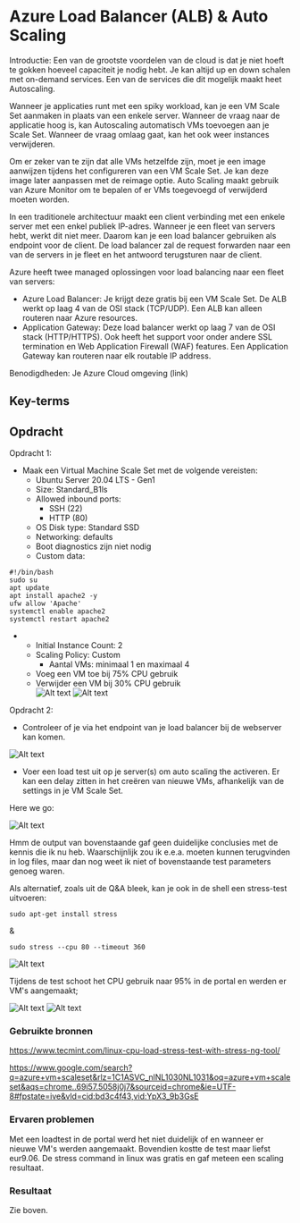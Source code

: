 # Azure Load Balancer (ALB) & Auto Scaling

Introductie:
Een van de grootste voordelen van de cloud is dat je niet hoeft te gokken hoeveel capaciteit je nodig hebt. Je kan altijd up en down schalen met on-demand services. Een van de services die dit mogelijk maakt heet Autoscaling.

Wanneer je applicaties runt met een spiky workload, kan je een VM Scale Set aanmaken in plaats van een enkele server. Wanneer de vraag naar de applicatie hoog is, kan Autoscaling automatisch VMs toevoegen aan je Scale Set. Wanneer de vraag omlaag gaat, kan het ook weer instances verwijderen.

Om er zeker van te zijn dat alle VMs hetzelfde zijn, moet je een image aanwijzen tijdens het configureren van een VM Scale Set. Je kan deze image later aanpassen met de reimage optie. Auto Scaling maakt gebruik van Azure Monitor om te bepalen of er VMs toegevoegd of verwijderd moeten worden.

In een traditionele architectuur maakt een client verbinding met een enkele server met een enkel publiek IP-adres. Wanneer je een fleet van servers hebt, werkt dit niet meer. Daarom kan je een load balancer gebruiken als endpoint voor de client. De load balancer zal de request forwarden naar een van de servers in je fleet en het antwoord terugsturen naar de client.

Azure heeft twee managed oplossingen voor load balancing naar een fleet van servers:
* Azure Load Balancer: Je krijgt deze gratis bij een VM Scale Set. De ALB werkt op laag 4 van de OSI stack (TCP/UDP). Een ALB kan alleen routeren naar Azure resources.
* Application Gateway: Deze load balancer werkt op laag 7 van de OSI stack (HTTP/HTTPS). Ook heeft het support voor onder andere SSL termination en Web Application Firewall (WAF) features. Een Application Gateway kan routeren naar elk routable IP address.

Benodigdheden:
Je Azure Cloud omgeving (link)

## Key-terms

## Opdracht

Opdracht 1:
* Maak een Virtual Machine Scale Set met de volgende vereisten:
    * Ubuntu Server 20.04 LTS - Gen1
    * Size: Standard_B1ls
    * Allowed inbound ports:
        * SSH (22)
        * HTTP (80)
    * OS Disk type: Standard SSD
    * Networking: defaults
    * Boot diagnostics zijn niet nodig
    * Custom data:

```
#!/bin/bash
sudo su
apt update
apt install apache2 -y
ufw allow 'Apache'
systemctl enable apache2
systemctl restart apache2
```

*   * Initial Instance Count: 2
    * Scaling Policy: Custom
        * Aantal VMs: minimaal 1 en maximaal 4
    * Voeg een VM toe bij 75% CPU gebruik
    * Verwijder een VM bij 30% CPU gebruik  
![Alt text](../00_includes/Week5/AZ-11.1.PNG)
![Alt text](../00_includes/Week5/AZ-11.2.PNG)

Opdracht 2:
* Controleer of je via het endpoint van je load balancer bij de webserver kan komen.  

![Alt text](../00_includes/Week5/AZ-11.3.PNG) 
* Voer een load test uit op je server(s) om auto scaling the activeren. Er kan een delay zitten in het creëren van nieuwe VMs, afhankelijk van de settings in je VM Scale Set.

Here we go:

![Alt text](../00_includes/Week5/AZ-11.4.PNG)

Hmm de output van bovenstaande gaf geen duidelijke conclusies met de kennis die ik nu heb. Waarschijnlijk zou ik e.e.a. moeten kunnen terugvinden in log files, maar dan nog weet ik niet of bovenstaande test parameters genoeg waren.

Als alternatief, zoals uit de Q&A bleek, kan je ook in de shell een stress-test uitvoeren:

```
sudo apt-get install stress
```
&
```
sudo stress --cpu 80 --timeout 360
```
![Alt text](../00_includes/Week5/AZ-11.7.PNG)

Tijdens de test schoot het CPU gebruik naar 95% in de portal en werden er VM's aangemaakt;

![Alt text](../00_includes/Week5/AZ-11.5.PNG)
![Alt text](../00_includes/Week5/AZ-11.6.PNG)

### Gebruikte bronnen
https://www.tecmint.com/linux-cpu-load-stress-test-with-stress-ng-tool/ 

https://www.google.com/search?q=azure+vm+scaleset&rlz=1C1ASVC_nlNL1030NL1031&oq=azure+vm+scaleset&aqs=chrome..69i57.5058j0j7&sourceid=chrome&ie=UTF-8#fpstate=ive&vld=cid:bd3c4f43,vid:YpX3_9b3GsE

### Ervaren problemen
Met een loadtest in de portal werd het niet duidelijk of en wanneer er nieuwe VM's werden aangemaakt. Bovendien kostte de test maar liefst eur9.06. De stress command in linux was gratis en gaf meteen een scaling resultaat.

### Resultaat

Zie boven.